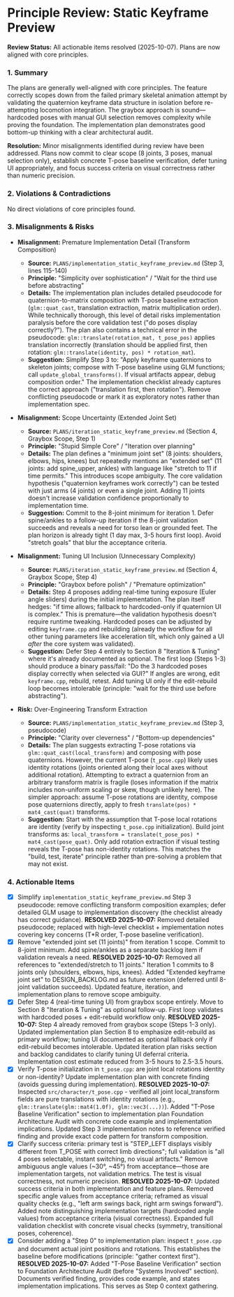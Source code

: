 # Principle Review: Static Keyframe Preview

**Review Status:** All actionable items resolved (2025-10-07). Plans are now aligned with core principles.

### 1. Summary

The plans are generally well-aligned with core principles. The feature correctly scopes down from the failed primary skeletal animation attempt by validating the quaternion keyframe data structure in isolation before re-attempting locomotion integration. The graybox approach is sound—hardcoded poses with manual GUI selection removes complexity while proving the foundation. The implementation plan demonstrates good bottom-up thinking with a clear architectural audit. 

**Resolution:** Minor misalignments identified during review have been addressed. Plans now commit to clear scope (8 joints, 3 poses, manual selection only), establish concrete T-pose baseline verification, defer tuning UI appropriately, and focus success criteria on visual correctness rather than numeric precision.

### 2. Violations & Contradictions

No direct violations of core principles found.

### 3. Misalignments & Risks

- **Misalignment:** Premature Implementation Detail (Transform Composition)
  - **Source:** `PLANS/implementation_static_keyframe_preview.md` (Step 3, lines 115-140)
  - **Principle:** "Simplicity over sophistication" / "Wait for the third use before abstracting"
  - **Details:** The implementation plan includes detailed pseudocode for quaternion-to-matrix composition with T-pose baseline extraction (`glm::quat_cast`, translation extraction, matrix multiplication order). While technically thorough, this level of detail risks implementation paralysis before the core validation test ("do poses display correctly?"). The plan also contains a technical error in the pseudocode: `glm::translate(rotation_mat, t_pose_pos)` applies translation incorrectly (translation should be applied first, then rotation: `glm::translate(identity, pos) * rotation_mat`).
  - **Suggestion:** Simplify Step 3 to: "Apply keyframe quaternions to skeleton joints; compose with T-pose baseline using GLM functions; call `update_global_transforms()`. If visual artifacts appear, debug composition order." The implementation checklist already captures the correct approach ("translation first, then rotation"). Remove conflicting pseudocode or mark it as exploratory notes rather than implementation spec.

- **Misalignment:** Scope Uncertainty (Extended Joint Set)
  - **Source:** `PLANS/iteration_static_keyframe_preview.md` (Section 4, Graybox Scope, Step 1)
  - **Principle:** "Stupid Simple Core" / "Iteration over planning"
  - **Details:** The plan defines a "minimum joint set" (8 joints: shoulders, elbows, hips, knees) but repeatedly mentions an "extended set" (11 joints: add spine_upper, ankles) with language like "stretch to 11 if time permits." This introduces scope ambiguity. The core validation hypothesis ("quaternion keyframes work correctly") can be tested with just arms (4 joints) or even a single joint. Adding 11 joints doesn't increase validation confidence proportionally to implementation time.
  - **Suggestion:** Commit to the 8-joint minimum for iteration 1. Defer spine/ankles to a follow-up iteration if the 8-joint validation succeeds and reveals a need for torso lean or grounded feet. The plan horizon is already tight (1 day max, 3-5 hours first loop). Avoid "stretch goals" that blur the acceptance criteria.

- **Misalignment:** Tuning UI Inclusion (Unnecessary Complexity)
  - **Source:** `PLANS/iteration_static_keyframe_preview.md` (Section 4, Graybox Scope, Step 4)
  - **Principle:** "Graybox before polish" / "Premature optimization"
  - **Details:** Step 4 proposes adding real-time tuning exposure (Euler angle sliders) during the initial implementation. The plan itself hedges: "if time allows; fallback to hardcoded-only if quaternion UI is complex." This is premature—the validation hypothesis doesn't require runtime tweaking. Hardcoded poses can be adjusted by editing `keyframe.cpp` and rebuilding (already the workflow for all other tuning parameters like acceleration tilt, which only gained a UI *after* the core system was validated).
  - **Suggestion:** Defer Step 4 entirely to Section 8 "Iteration & Tuning" where it's already documented as optional. The first loop (Steps 1-3) should produce a binary pass/fail: "Do the 3 hardcoded poses display correctly when selected via GUI?" If angles are wrong, edit `keyframe.cpp`, rebuild, retest. Add tuning UI only if the edit-rebuild loop becomes intolerable (principle: "wait for the third use before abstracting").

- **Risk:** Over-Engineering Transform Extraction
  - **Source:** `PLANS/implementation_static_keyframe_preview.md` (Step 3, pseudocode)
  - **Principle:** "Clarity over cleverness" / "Bottom-up dependencies"
  - **Details:** The plan suggests extracting T-pose rotations via `glm::quat_cast(local_transform)` and composing with pose quaternions. However, the current T-pose (`t_pose.cpp`) likely uses identity rotations (joints oriented along their local axes without additional rotation). Attempting to extract a quaternion from an arbitrary transform matrix is fragile (loses information if the matrix includes non-uniform scaling or skew, though unlikely here). The simpler approach: assume T-pose rotations are identity, compose pose quaternions directly, apply to fresh `translate(pos) * mat4_cast(quat)` transforms.
  - **Suggestion:** Start with the assumption that T-pose local rotations are identity (verify by inspecting `t_pose.cpp` initialization). Build joint transforms as: `local_transform = translate(t_pose_pos) * mat4_cast(pose_quat)`. Only add rotation extraction if visual testing reveals the T-pose has non-identity rotations. This matches the "build, test, iterate" principle rather than pre-solving a problem that may not exist.

### 4. Actionable Items

- [x] Simplify `implementation_static_keyframe_preview.md` Step 3 pseudocode: remove conflicting transform composition examples; defer detailed GLM usage to implementation discovery (the checklist already has correct guidance). **RESOLVED 2025-10-07:** Removed detailed pseudocode; replaced with high-level checklist + implementation notes covering key concerns (T*R order, T-pose baseline verification).
- [x] Remove "extended joint set (11 joints)" from iteration 1 scope. Commit to 8-joint minimum. Add spine/ankles as a separate backlog item if validation reveals a need. **RESOLVED 2025-10-07:** Removed all references to "extended/stretch to 11 joints." Iteration 1 commits to 8 joints only (shoulders, elbows, hips, knees). Added "Extended keyframe joint set" to DESIGN_BACKLOG.md as future extension (deferred until 8-joint validation succeeds). Updated feature, iteration, and implementation plans to remove scope ambiguity.
- [x] Defer Step 4 (real-time tuning UI) from graybox scope entirely. Move to Section 8 "Iteration & Tuning" as optional follow-up. First loop validates with hardcoded poses + edit-rebuild workflow only. **RESOLVED 2025-10-07:** Step 4 already removed from graybox scope (Steps 1-3 only). Updated implementation plan Section 8 to emphasize edit-rebuild as primary workflow; tuning UI documented as optional fallback only if edit-rebuild becomes intolerable. Updated iteration plan risks section and backlog candidates to clarify tuning UI deferral criteria. Implementation cost estimate reduced from 3-5 hours to 2.5-3.5 hours.
- [x] Verify T-pose initialization in `t_pose.cpp`: are joint local rotations identity or non-identity? Update implementation plan with concrete finding (avoids guessing during implementation). **RESOLVED 2025-10-07:** Inspected `src/character/t_pose.cpp` - verified all joint local_transform fields are pure translations with identity rotations (e.g., `glm::translate(glm::mat4(1.0f), glm::vec3(...))`). Added "T-Pose Baseline Verification" section to implementation plan Foundation Architecture Audit with concrete code example and implementation implications. Updated Step 3 implementation notes to reference verified finding and provide exact code pattern for transform composition.
- [x] Clarify success criteria: primary test is "STEP_LEFT displays visibly different from T_POSE with correct limb directions"; full validation is "all 4 poses selectable, instant switching, no visual artifacts." Remove ambiguous angle values (~30°, ~45°) from acceptance—those are implementation targets, not validation metrics. The test is visual correctness, not numeric precision. **RESOLVED 2025-10-07:** Updated success criteria in both implementation and feature plans. Removed specific angle values from acceptance criteria; reframed as visual quality checks (e.g., "left arm swings back, right arm swings forward"). Added note distinguishing implementation targets (hardcoded angle values) from acceptance criteria (visual correctness). Expanded full validation checklist with concrete visual checks (symmetry, transitional poses, coherence).
- [x] Consider adding a "Step 0" to implementation plan: inspect `t_pose.cpp` and document actual joint positions and rotations. This establishes the baseline before modifications (principle: "gather context first"). **RESOLVED 2025-10-07:** Added "T-Pose Baseline Verification" section to Foundation Architecture Audit (before "Systems Involved" section). Documents verified finding, provides code example, and states implementation implications. This serves as Step 0 context gathering.
